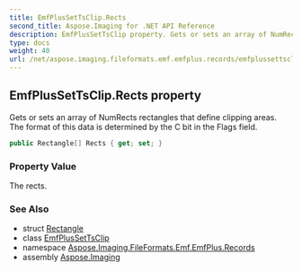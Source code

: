 ```yaml
---
title: EmfPlusSetTsClip.Rects
second_title: Aspose.Imaging for .NET API Reference
description: EmfPlusSetTsClip property. Gets or sets an array of NumRects rectangles that define clipping areas. The format of this data is determined by the C bit in the Flags field
type: docs
weight: 40
url: /net/aspose.imaging.fileformats.emf.emfplus.records/emfplussettsclip/rects/
---
```

## EmfPlusSetTsClip.Rects property

Gets or sets an array of NumRects rectangles that define clipping areas. The format of this data is determined by the C bit in the Flags field.

```csharp
public Rectangle[] Rects { get; set; }
```

### Property Value

The rects.

### See Also

* struct [Rectangle](../../../aspose.imaging/rectangle/)
* class [EmfPlusSetTsClip](../)
* namespace [Aspose.Imaging.FileFormats.Emf.EmfPlus.Records](../../emfplussettsclip/)
* assembly [Aspose.Imaging](../../../)


